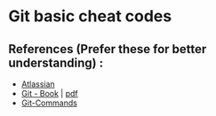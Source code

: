 # Git basic cheat codes

## References (Prefer these for better understanding) :
 -  [Atlassian](https://www.atlassian.com/git/tutorials)
 - [Git - Book](https://git-scm.com/book/en/v2) | [pdf](https://github.com/progit/progit2/releases/download/2.1.95/progit.pdf)
 - [Git-Commands](https://medium.com/flawless-app-stories/useful-git-commands-for-everyday-use-e1a4de64037d)